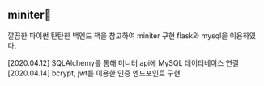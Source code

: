 ## miniter🐣

깔끔한 파이썬 탄탄한 백엔드 책을 참고하여 miniter 구현
flask와 mysql을 이용하였다.

[2020.04.12] SQLAlchemy를 통해 미니터 api에 MySQL 데이터베이스 연결
[2020.04.14] bcrypt, jwt를 이용한 인증 엔드포인트 구현
